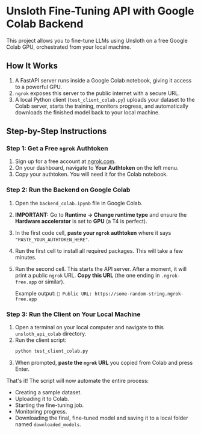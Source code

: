 # Unsloth Fine-Tuning API with Google Colab Backend

This project allows you to fine-tune LLMs using Unsloth on a free Google Colab GPU, orchestrated from your local machine.

## How It Works

1.  A FastAPI server runs inside a Google Colab notebook, giving it access to a powerful GPU.
2.  `ngrok` exposes this server to the public internet with a secure URL.
3.  A local Python client (`test_client_colab.py`) uploads your dataset to the Colab server, starts the training, monitors progress, and automatically downloads the finished model back to your local machine.

## Step-by-Step Instructions

### Step 1: Get a Free `ngrok` Authtoken

1.  Sign up for a free account at [ngrok.com](https://ngrok.com).
2.  On your dashboard, navigate to **Your Authtoken** on the left menu.
3.  Copy your authtoken. You will need it for the Colab notebook.

### Step 2: Run the Backend on Google Colab

1.  Open the `backend_colab.ipynb` file in Google Colab.
2.  **IMPORTANT:** Go to **Runtime -> Change runtime type** and ensure the **Hardware accelerator** is set to **GPU** (a T4 is perfect).
3.  In the first code cell, **paste your `ngrok` authtoken** where it says `"PASTE_YOUR_AUTHTOKEN_HERE"`.
4.  Run the first cell to install all required packages. This will take a few minutes.
5.  Run the second cell. This starts the API server. After a moment, it will print a public `ngrok` URL. **Copy this URL** (the one ending in `.ngrok-free.app` or similar).

    Example output:
    `🚀 Public URL: https://some-random-string.ngrok-free.app`

### Step 3: Run the Client on Your Local Machine

1.  Open a terminal on your local computer and navigate to this `unsloth_api_colab` directory.
2.  Run the client script:
    ```bash
    python test_client_colab.py
    ```
3.  When prompted, **paste the `ngrok` URL** you copied from Colab and press Enter.

That's it! The script will now automate the entire process:
- Creating a sample dataset.
- Uploading it to Colab.
- Starting the fine-tuning job.
- Monitoring progress.
- Downloading the final, fine-tuned model and saving it to a local folder named `downloaded_models`.